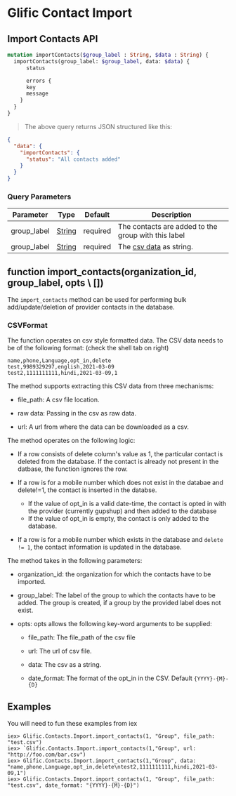 # Glific Contact Import

## Import Contacts API

```graphql
mutation importContacts($group_label : String, $data : String) {
  importContacts(group_label: $group_label, data: $data) {
      status

      errors {
      key
      message
    }
  }
}
```
> The above query returns JSON structured like this:

```json
{
  "data": {
    "importContacts": {
      "status": "All contacts added"
    }
  }
}
```
### Query Parameters

Parameter | Type | Default | Description
--------- | ---- | ------- | -----------
group_label | <a href="#string">String</a>  | required | The contacts are added to the group with this label
group_label | <a href="#string">String</a>  | required | The <a href="#csvformat">csv data</a> as string.

## function import_contacts(organization_id, group_label, opts \\ [])

The `import_contacts` method can be used for performing bulk add/update/deletion of
provider contacts in the database.

### CSVFormat
The function operates on csv style formatted data. The CSV data needs to be of the following format:
(check the shell tab on right)

```shell
name,phone,Language,opt_in,delete
test,9989329297,english,2021-03-09
test2,1111111111,hindi,2021-03-09,1
```

The method supports extracting this CSV data from three mechanisms:

- file_path: A csv file location.

- raw data: Passing in the csv as raw data.

- url: A url from where the data can be downloaded as a csv.

The method operates on the following logic:

- If a row consists of delete column's value as 1, the particular contact is deleted from the database.
If the contact is already not present in the datbase, the function ignores the row.

- If a row is for a mobile number which does not exist in the databae and delete!=1, the contact is inserted in the databse.
  - If the value of opt_in is a valid date-time, the contact is opted in with the provider (currently gupshup)
  and then added to the database
  - If the value of opt_in is empty, the contact is only added to the database.

- If a row is for a mobile number which exists in the database and `delete != 1`, the contact information is updated in the database.


The method takes in the following parameters:

- organization_id: the organization for which the contacts have to be imported.

- group_label: The label of the group to which the contacts have to be added. The group is created,
if a group by the provided label does not exist.

- opts: opts allows the following key-word arguments to be supplied:
    - file_path: The file_path of the csv file

    - url: The url of csv file.

    - data: The csv as a string.

    - date_format: The format of the opt_in in the CSV. Default `{YYYY}-{M}-{D}`


## Examples

You will need to fun these examples from iex

```shell
iex> Glific.Contacts.Import.import_contacts(1, "Group", file_path: "test.csv")
iex> `Glific.Contacts.Import.import_contacts(1,"Group", url: "http://foo.com/bar.csv")
iex> Glific.Contacts.Import.import_contacts(1,"Group", data: "name,phone,Language,opt_in,delete\ntest2,1111111111,hindi,2021-03-09,1")
iex> Glific.Contacts.Import.import_contacts(1, "Group", file_path: "test.csv", date_format: "{YYYY}-{M}-{D}")
```
